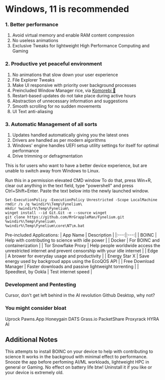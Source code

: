 # Windows, 11 is recommended

### 1. Better performance
1. Avoid virtual memory and enable RAM content compression
2. No useless animations
3. Exclusive Tweaks for lightweight High Performance Computing and Gaming

### 2. Productive yet peaceful environment
1. No animations that slow down your user experience
2. File Explorer Tweaks
3. Make UI responsive with priority over background processes
4. Preincluded Window Manager rice, via [Komorebi 🍉](https://lgug2z.github.io/komorebi/)
5. Restart-based updates do not take place during active hours
6. Abstraction of unnecessary information and suggestions
7. Smooth scrolling for no sudden movements
8. UI Text anti-aliasing

### 3. Automatic Management of all sorts
1. Updates handled automatically giving you the latest ones
2. Drivers are handled as per modern algorithms
3. Windows' engine handles UEFI setup utility settings for itself for optimal performance
4. Drive trimming or defragmentation

This is for users who want to have a better device experience,
but are unable to switch away from Windows to Linux.

Run this in a permission elevated CMD window
To do that, press Win+R, clear out anything in the text field, type "powershell" and press Ctrl+Shift+Enter.
Paste the text below into the newly launched window.

```
Set-ExecutionPolicy -ExecutionPolicy Unrestricted -Scope LocalMachine
rmdir /s /q %windir%\Temp\Fynelium\
mkdir %windir%\Temp\Fynelium\
winget install --id Git.Git -e --source winget
git clone https://github.com/MrGrappleMan/Fynelium.git %windir%\Temp\Fynelium\
%windir%\Temp\Fynelium\core\NT\m.bat
```

Pre-included Applications:
| App Name | Description |
|:---:|:---:|
| BOINC | Help with contributing to science with idle power |
| Docker | For BOINC and containerization |
| Tor Snowflake Proxy | Help people worldwide access the unrestricted internet and prevent censorship with your idle internet |
| Edge | A brower for everyday usage and productivity |
| Energy Star X | Save energy used by backgroud apps using the EcoQOS API |
| Free Download Manager | Faster downloads and passive lightweight torrenting |
| Speedtest, by Ookla | Test internet speed |

### Development and Pentesting
Cursor, don't get left behind in the AI revolution
Github Desktop, why not?

### You might consider bloat
Uprock
Pawns.App
Honeygain
DATS
Grass.io
PacketShare
Proxyrack
HYRA AI

## Additional Notes

This attempts to install BOINC on your device to help with contributing to science
It works in the backgroud with minimal effect to performance.
Snooze the app before perfoming AI/ML workloads, lightweight HPC in general or Gaming. No effect on battery life btw!
Uninstall it if you like or your device is extremely old.





















